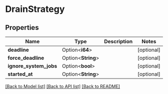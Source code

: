 # DrainStrategy

## Properties

| Name                   | Type               | Description | Notes      |
| ---------------------- | ------------------ | ----------- | ---------- |
| **deadline**           | Option<**i64**>    |             | [optional] |
| **force_deadline**     | Option<**String**> |             | [optional] |
| **ignore_system_jobs** | Option<**bool**>   |             | [optional] |
| **started_at**         | Option<**String**> |             | [optional] |

[[Back to Model list]](../README.md#documentation-for-models)
[[Back to API list]](../README.md#documentation-for-api-endpoints)
[[Back to README]](../README.md)
